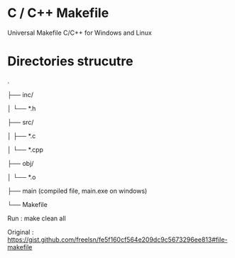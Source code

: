 # C / C++ Makefile
Universal Makefile C/C++ for Windows and Linux

# Directories strucutre
 .
 
 ├── inc/
 
 │   └── *.h
 
 ├── src/
 
 │   ├── *.c
 
 │   └── *.cpp
 
 ├── obj/
 
 │   └── *.o
 
 ├── main (compiled file, main.exe on windows)
 
 └── Makefile


Run : make clean all

Original : https://gist.github.com/freelsn/fe5f160cf564e209dc9c5673296ee813#file-makefile
